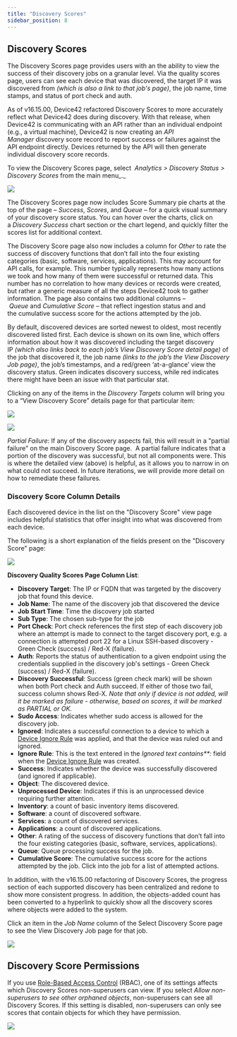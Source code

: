 ```yaml
---
title: "Discovery Scores"
sidebar_position: 8
---
```


## Discovery Scores

The Discovery Scores page provides users with an the ability to view the success of their discovery jobs on a granular level. Via the quality scores page, users can see each device that was discovered, the target IP it was discovered from _(which is also a link to that job's page)_, the job name, time stamps, and status of port check and auth.

As of v16.15.00, Device42 refactored Discovery Scores to more accurately reflect what Device42 does during discovery. With that release, when Device42 is communicating with an API rather than an individual endpoint (e.g., a virtual machine), Device42 is now creating an _API Manager_ discovery score record to report success or failures against the API endpoint directly. Devices returned by the API will then generate individual discovery score records.

To view the Discovery Scores page, select  _Analytics > Discovery Status > Discovery Scores_ from the main menu_._

![](/assets/images/Discovery-scores-pie-charts-2.png)

The Discovery Scores page now includes Score Summary pie charts at the top of the page – _Success_, _Scores_, and _Queue_ – for a quick visual summary of your discovery score status. You can hover over the charts, click on a _Discovery Success_ chart section or the chart legend, and quickly filter the scores list for additional context.

The Discovery Score page also now includes a column for _Other_ to rate the success of discovery functions that don’t fall into the four existing categories (basic, software, services, applications). This may account for API calls, for example. This number typically represents how many actions we took and how many of them were successful or returned data. This number has no correlation to how many devices or records were created, but rather a generic measure of all the steps Device42 took to gather information. The page also contains two additional columns – _Queue_ and _Cumulative_ _Score_ – that reflect ingestion status and and the cumulative success score for the actions attempted by the job.

By default, discovered devices are sorted newest to oldest, most recently discovered listed first. Each device is shown on its own line, which offers information about how it was discovered including the target discovery IP _(which also links back to each job’s View Discovery Score detail page)_ of the job that discovered it, the job name _(links to the job’s the View Discovery Job page)_, the job’s timestamps, and a red/green ‘at-a-glance’ view the discovery status. Green indicates discovery success, while red indicates there might have been an issue with that particular stat.

Clicking on any of the items in the _Discovery Targets_ column will bring you to a “View Discovery Score” details page for that particular item:

![](/assets/images/WEB-372_Discovery-Score-Detail.png)

![](/assets/images/Discovery-scores-page-1.png)

_Partial Failure_: If any of the discovery aspects fail, this will result in a "partial failure" on the main Discovery Score page.  A partial failure indicates that a portion of the discovery was successful, but not all components were. This is where the detailed view (above) is helpful, as it allows you to narrow in on what could not succeed. In future iterations, we will provide more detail on how to remediate these failures.

### Discovery Score Column Details

Each discovered device in the list on the "Discovery Score" view page includes helpful statistics that offer insight into what was discovered from each device.

The following is a short explanation of the fields present on the "Discovery Score" page:

![](/assets/images/Discovery-scores-pie-charts-2-1.png)

**Discovery Quality Scores Page Column List**: 

- **Discovery Target**: The IP or FQDN that was targeted by the discovery job that found this device. 
- **Job Name**: The name of the discovery job that discovered the device 
- **Job Start Time**: Time the discovery job started 
- **Sub Type**: The chosen sub-type for the job 
- **Port Check**: Port check references the first step of each discovery job where an attempt is made to connect to the target discovery port, e.g. a connection is attempted port 22 for a Linux SSH-based discovery - Green Check (success) / Red-X (failure). 
- **Auth**: Reports the status of authentication to a given endpoint using the credentials supplied in the discovery job's settings - Green Check (success) / Red-X (failure). 
- **Discovery Successful**: Success (green check mark) will be shown when both Port check and Auth succeed. If either of those two fail, success column shows Red-X. _Note that only if device is not added, will it be marked as failure - otherwise, based on scores, it will be marked as PARTIAL or OK._ 
- **Sudo Access**: Indicates whether sudo access is allowed for the discovery job. 
- **Ignored**: Indicates a successful connection to a device to which a [Device Ignore Rule](../../infrastructure-management/devices/device-ignore-rules.md) was applied, and that the device was ruled out and ignored. 
- **Ignore Rule**: This is the text entered in the _Ignored text contains**:_ field when the [Device Ignore Rule](../../infrastructure-management/devices/device-ignore-rules.md) was created. 
- **Success**: Indicates whether the device was successfully discovered (and ignored if applicable). 
- **Object**: The discovered device. 
- **Unprocessed Device**: Indicates if this is an unprocessed device requiring further attention. 
- **Inventory**: a count of basic inventory items discovered. 
- **Software**: a count of discovered software. 
- **Services**: a count of discovered services. 
- **Applications**: a count of discovered applications. 
- **Other**: A rating of the success of discovery functions that don’t fall into the four existing categories (basic, software, services, applications). 
- **Queue**: Queue processing success for the job. 
- **Cumulative Score**: The cumulative success score for the actions attempted by the job. Click into the job for a list of attempted actions.

In addition, with the v16.15.00 refactoring of Discovery Scores, the progress section of each supported discovery has been centralized and redone to show more consistent progress. In addition, the objects-added count has been converted to a hyperlink to quickly show all the discovery scores where objects were added to the system.

Click an item in the _Job Name_ column of the Select Discovery Score page to see the View Discovery Job page for that job.

![](/assets/images/16.15.00_Discovery-Scores-2.png)

## Discovery Score Permissions

If you use [Role-Based Access Control](administration/role-based-access-control/role-based-permissions-and-access.md) (RBAC), one of its settings affects which Discovery Scores non-superusers can view. If you select _Allow non-superusers to see other orphaned objects_, non-superusers can see all Discovery Scores. If this setting is disabled, non-superusers can only see scores that contain objects for which they have permission.

![](/assets/images/D42-28195_RBACdisc-scores.png)
